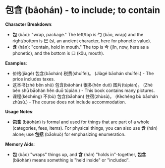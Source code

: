 # **包含 (bāohán) - to include; to contain**

**Character Breakdown**:  
- **包** (bāo): "wrap, package." The left/top is 勹 (bāo, wrap) and the right/bottom is 巳 (sì, an ancient character, here for phonetic value).  
- **含** (hán): "contain, hold in mouth." The top is 今 (jīn, now, here as a phonetic), and the bottom is 口 (kǒu, mouth).

**Examples**:  
- 价格(jiàgé) 包含(bāohán) 税费(shuìfèi)。 (Jiàgé bāohán shuìfèi.) - The price includes taxes.  
- 这本书(zhè běn shū) 包含(bāohán) 很多(hěn duō) 图片(túpiàn)。 (Zhè běn shū bāohán hěn duō túpiàn.) - This book contains many pictures.  
- 课程(kèchéng) 不(bù) 包含(bāohán) 住宿(zhùsù)。 (Kèchéng bù bāohán zhùsù.) - The course does not include accommodation.

**Usage Notes**:  
- **包含** (bāohán) is formal and used for things that are part of a whole (categories, fees, items). For physical things, you can also use **含** (hán) alone; use **包括** (bāokuò) for emphasizing enumeration.

**Memory Aids**:  
- **包** (bāo) "wraps" things up, and **含** (hán) "holds in"-together, **包含** (bāohán) means something is "held inside" or "included".